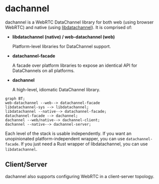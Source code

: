# dachannel

dachannel is a WebRTC DataChannel library for both web (using browser WebRTC) and native (using [libdatachannel](https://libdatachannel.org/)). It is comprised of:

-   **libdatachannel (native) / web-datachannel (web)**

    Platform-level libraries for DataChannel support.

-   **datachannel-facade**

    A facade over platform libraries to expose an identical API for DataChannels on all platforms.

-   **dachannel**

    A high-level, idiomatic DataChannel library.

```mermaid
graph BT;
web-datachannel --web--> datachannel-facade
libdatachannel-sys --> libdatachannel;
libdatachannel --native--> datachannel-facade;
datachannel-facade --> dachannel;
dachannel --web/native--> dachannel-client;
dachannel --native--> dachannel-server;
```

Each level of the stack is usable independently. If you want an unopinionated platform-independent wrapper, you can use `datachannel-facade`. If you just need a Rust wrapper of libdatachannel, you can use `libdatachannel`.

## Client/Server

dachannel also supports configuring WebRTC in a client-server topology.
